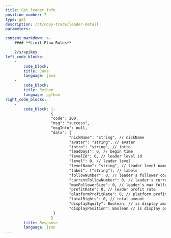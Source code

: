 ```yaml
---
title: Get leader info
position_number: 7
type: get
description: /ct/copy-trade/leader-detail
parameters:

content_markdown: >-
    #### **Limit Flow Rules**

    2/s/apikey
left_code_blocks:
    -
        code_block:
        title: Java
        language: java
    -
        code_block:
        title: Python
        language: python
right_code_blocks:
    -
        code_block: |-
                    {
                    "code": 200,
                    "msg": "success",
                    "msgInfo": null,
                    "data": {
                            "nickName": "string", // nickName
                            "avatar": "string", // avatar
                            "intro": "string", // intro
                            "leadDays": 0, // begin time
                            "levelId": 0, // leader level id
                            "level": 0, // leader level
                            "levelName": "string", // leader level name
                            "label": ["string"], // labels
                            "followNumber": 0, // leader's follower count
                            "currentFollowNumber": 0, // leader's current follower count
                            "maxFollowerSize": 0, // leader's max follower count
                            "profitRate": 0, // leader profit rate
                            "platformProfitRate": 0, // platform profit rate
                            "totalRights": 0, // total amount
                            "displayEquity": Boolean, // is display amount
                            "displayPosition": Boolean // is display position
                     }
                    }
        title: Response
        language: json
---
```

